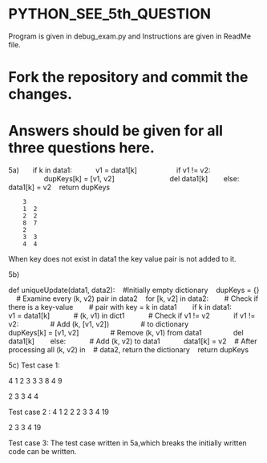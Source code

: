 # PYTHON_SEE_5th_QUESTION
Program is given in debug_exam.py and Instructions are given in ReadMe file.
# Fork the repository and commit the changes.
# Answers should be given for all three questions here.

5a)
       
    if k in data1:            
    v1 = data1[k]                     
    if v1 != v2:                                           
        dupKeys[k] = [v1, v2]                            
        del data1[k]        
    else:           
        data1[k] = v2   
    return dupKeys
    
        3
        1  2
        2  2
        8  7
        2
        3  3
        4  4
  When key does not exist in data1 the key value pair is not added to it.
   
   
  5b)
  
   def uniqueUpdate(data1, data2):    
   #Initially empty dictionary   
   dupKeys = {}
    # Examine every (k, v2) pair in data2   
    for [k, v2] in data2:        
    # Check if there is a key-value       
    # pair with key = k in data1        
    if k in data1:            
    v1 = data1[k]            
    # (k, v1) in dict1            
    # Check if v1 != v2            
    if v1 != v2:                
    # Add (k, [v1, v2])               
    # to dictionary                                
    dupKeys[k] = [v1, v2]               
    # Remove (k, v1) from data1               
    del data1[k]        
    else:           
    # Add (k, v2) to data1            
    data1[k] = v2   
    # After processing all (k, v2) in   
    # data2, 
    return the dictionary   
    return dupKeys
  
  
  5c) Test case 1:
  
  4
  1  2
  3  3 
  3  8
  4  9
  
  2 
  3  3
  4  4
  
  Test case 2 :
  4
  1  2 
  2  2
  3  3
  4  19
  
  2
  3  3
  4  19
  
  Test case 3:
   The test case written in 5a,which breaks  the initially written code can be written.
  
   
   
   
   
   
   
